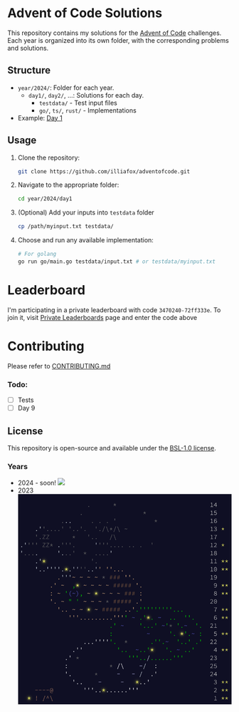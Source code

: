 # Advent of Code Solutions

This repository contains my solutions for the [Advent of Code](https://adventofcode.com/) challenges. Each year is
organized into its own folder, with the corresponding problems and solutions.

## Structure

- `year/2024/`: Folder for each year.
    - `day1/`, `day2/`, ...: Solutions for each day.
        - `testdata/` - Test input files
        - `go/`, `ts/`, `rust/` - Implementations
- Example: [Day 1](year/2024/day1)
    
## Usage

1. Clone the repository:
   ```bash
   git clone https://github.com/illiafox/adventofcode.git
   ```
2. Navigate to the appropriate folder:
   ```bash
   cd year/2024/day1
   ```
3. (Optional) Add your inputs into `testdata` folder
    ```bash
    cp /path/myinput.txt testdata/
    ```
4. Choose and run any available implementation:
    ```bash
   # For golang 
   go run go/main.go testdata/input.txt # or testdata/myinput.txt
    ```

# Leaderboard

I'm participating in a private leaderboard with code `3470240-72ff333e`. 
To join it, visit [Private Leaderboards](https://adventofcode.com/2024/leaderboard/private) page and enter the code above


# Contributing
Please refer to [CONTRIBUTING.md](CONTRIBUTING.md)
### Todo:
- [ ] Tests
- [ ] Day 9

## License
This repository is open-source and available under the [BSL-1.0 license](LICENSE).

### Years

- 2024 - soon!
  ![](images/2024.png)
- 2023
  ![](images/2023.png)